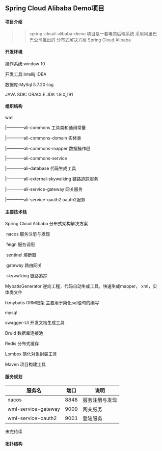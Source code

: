 ## Spring Cloud Alibaba Demo项目

#### 项目介绍

>>spring-cloud-alibaba-demo 项目是一套电商后端系统 采用阿里巴巴公司推出的 分布式解决方案 Spring Cloud Alibaba

#### 开发环境

操作系统:window 10

开发工具:Intellij IDEA

数据库:MySql 5.7.20-log

JAVA SDK: ORACLE JDK 1.8.0_191

#### 组织结构

wml

|————ali-commons 工具类和通用常量

|————ali-commons-domain 实体类

|————ali-commons-mapper 数据操作层

|————ali-commons-service 

|————ali-database 代码生成工具

|————ali-external-skywalking 链路追踪服务

|————ali-service-gateway 网关服务

|————ali-service-oauth2 oauth2服务

#### 主要技术栈

Spring Cloud Alibaba 分布式架构解决方案

​	nacos 服务注册与发现

​	feign 服务调用

​	sentinel 熔断器

​	gateway 路由网关

​	skywalking 链路追踪

MybatisGenerator 逆向工程，代码自动生成工具，快速生成mapper， xml，实体类文件

tkmybatis ORM框架 主要用于简化sql语句的编写

mysql

swagger-UI  开发文档生成工具

Druid 数据库连接池

Redis 分布式缓存

Lombox 简化对象封装工具

Maven 项目构建工具

#### 服务规划



| 服务名                 | 端口 | 说明           |
| ---------------------- | ---- | -------------- |
| nacos                  | 8848 | 服务注册与发现 |
| wml-service-gateway    | 9000 | 网关服务       |
| wml-service-oauth2     | 9001 | 登陆服务       |

未完待续



#### 拓扑结构

